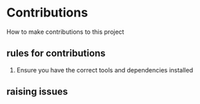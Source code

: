 # Contributions

How to make contributions to this project

## rules for contributions

1. Ensure you have the correct tools and dependencies installed

## raising issues
